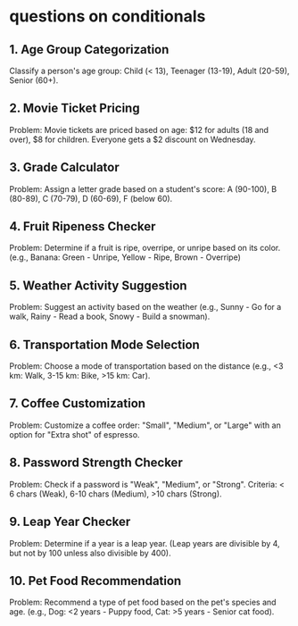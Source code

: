 # questions on conditionals

## 1. Age Group Categorization

Classify a person's age group: Child (< 13), Teenager (13-19), Adult (20-59), Senior (60+).

## 2. Movie Ticket Pricing

Problem: Movie tickets are priced based on age: $12 for adults (18 and over), $8 for children. Everyone gets a $2 discount on Wednesday.

## 3. Grade Calculator

Problem: Assign a letter grade based on a student's score: A (90-100), B (80-89), C (70-79), D (60-69), F (below 60).

## 4. Fruit Ripeness Checker

Problem: Determine if a fruit is ripe, overripe, or unripe based on its color. (e.g., Banana: Green - Unripe, Yellow - Ripe, Brown - Overripe)

## 5. Weather Activity Suggestion

Problem: Suggest an activity based on the weather (e.g., Sunny - Go for a walk, Rainy - Read a book, Snowy - Build a snowman).

## 6. Transportation Mode Selection

Problem: Choose a mode of transportation based on the distance (e.g., <3 km: Walk, 3-15 km: Bike, >15 km: Car).

## 7. Coffee Customization

Problem: Customize a coffee order: "Small", "Medium", or "Large" with an option for "Extra shot" of espresso.

## 8. Password Strength Checker

Problem: Check if a password is "Weak", "Medium", or "Strong". Criteria: < 6 chars (Weak), 6-10 chars (Medium), >10 chars (Strong).

## 9. Leap Year Checker

Problem: Determine if a year is a leap year. (Leap years are divisible by 4, but not by 100 unless also divisible by 400).

## 10. Pet Food Recommendation

Problem: Recommend a type of pet food based on the pet's species and age. (e.g., Dog: <2 years - Puppy food, Cat: >5 years - Senior cat food).
